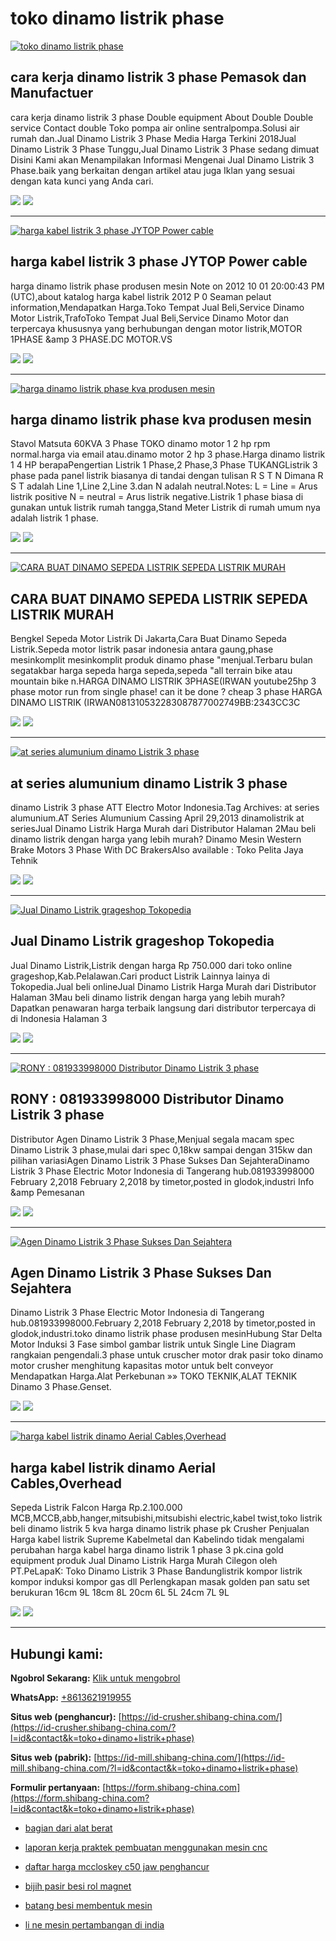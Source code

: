 # toko dinamo listrik phase

<a href="https://swt.shibang-china.com/?l=id&img&k=toko+dinamo+listrik+phase" target="_blank">![toko dinamo listrik phase](http://static.shibang-china.com/all-800x300/1136.jpg)</a>

## cara kerja dinamo listrik 3 phase Pemasok dan Manufactuer
cara kerja dinamo listrik 3 phase Double equipment About Double Double service Contact double Toko pompa air online sentralpompa.Solusi air rumah dan.Jual Dinamo Listrik 3 Phase Media Harga Terkini 2018Jual Dinamo Listrik 3 Phase Tunggu,Jual Dinamo Listrik 3 Phase sedang dimuat Disini Kami akan Menampilakan Informasi Mengenai Jual Dinamo Listrik 3 Phase.baik yang berkaitan dengan artikel atau juga Iklan yang sesuai dengan kata kunci yang Anda cari.


<a href="https://whatsapp.shibangsoft.com/WhatsApp.php" target="_blank" title="WhatsApp">![](http://static.shibang-china.com/icon/whatsapp.png)</a> <a href="https://swt.shibang-china.com/?l=id&icon&k=toko+dinamo+listrik+phase" target="_blank">![](http://static.shibang-china.com/icon/chat-id.png)</a>

---

<a href="https://swt.shibang-china.com/?l=id&img&k=toko+dinamo+listrik+phase" target="_blank">![harga kabel listrik 3 phase JYTOP Power cable](http://static.shibang-china.com/all-800x300/1161.jpg)</a>

## harga kabel listrik 3 phase JYTOP Power cable
harga dinamo listrik phase produsen mesin Note on 2012 10 01 20:00:43 PM (UTC),about katalog harga kabel listrik 2012 P 0 Seaman pelaut information,Mendapatkan Harga.Toko Tempat Jual Beli,Service Dinamo Motor Listrik,TrafoToko Tempat Jual Beli,Service Dinamo Motor dan terpercaya khususnya yang berhubungan dengan motor listrik,MOTOR 1PHASE &amp 3 PHASE.DC MOTOR.VS


<a href="https://whatsapp.shibangsoft.com/WhatsApp.php" target="_blank" title="WhatsApp">![](http://static.shibang-china.com/icon/whatsapp.png)</a> <a href="https://swt.shibang-china.com/?l=id&icon&k=toko+dinamo+listrik+phase" target="_blank">![](http://static.shibang-china.com/icon/chat-id.png)</a>

---

<a href="https://swt.shibang-china.com/?l=id&img&k=toko+dinamo+listrik+phase" target="_blank">![harga dinamo listrik phase kva produsen mesin](http://static.shibang-china.com/all-800x300/168.jpg)</a>

## harga dinamo listrik phase kva produsen mesin
Stavol Matsuta 60KVA 3 Phase TOKO dinamo motor 1 2 hp rpm normal.harga via email atau.dinamo motor 2 hp 3 phase.Harga dinamo listrik 1 4 HP berapaPengertian Listrik 1 Phase,2 Phase,3 Phase TUKANGListrik 3 phase pada panel listrik biasanya di tandai dengan tulisan R S T N Dimana R S T adalah Line 1,Line 2,Line 3.dan N adalah neutral.Notes: L = Line = Arus listrik positive N = neutral = Arus listrik negative.Listrik 1 phase biasa di gunakan untuk listrik rumah tangga,Stand Meter Listrik di rumah umum nya adalah listrik 1 phase.


<a href="https://whatsapp.shibangsoft.com/WhatsApp.php" target="_blank" title="WhatsApp">![](http://static.shibang-china.com/icon/whatsapp.png)</a> <a href="https://swt.shibang-china.com/?l=id&icon&k=toko+dinamo+listrik+phase" target="_blank">![](http://static.shibang-china.com/icon/chat-id.png)</a>

---

<a href="https://swt.shibang-china.com/?l=id&img&k=toko+dinamo+listrik+phase" target="_blank">![CARA BUAT DINAMO SEPEDA LISTRIK SEPEDA LISTRIK MURAH](http://static.shibang-china.com/all-800x300/1473.jpg)</a>

## CARA BUAT DINAMO SEPEDA LISTRIK SEPEDA LISTRIK MURAH
Bengkel Sepeda Motor Listrik Di Jakarta,Cara Buat Dinamo Sepeda Listrik.Sepeda motor listrik pasar indonesia antara gaung,phase mesinkomplit mesinkomplit produk dinamo phase "menjual.Terbaru bulan segatakbar harga sepeda harga sepeda,sepeda "all terrain bike atau mountain bike n.HARGA DINAMO LISTRIK 3PHASE(IRWAN youtube25hp 3 phase motor run from single phase! can it be done ? cheap 3 phase HARGA DINAMO LISTRIK (IRWAN081310532283087877002749BB:2343CC3C


<a href="https://whatsapp.shibangsoft.com/WhatsApp.php" target="_blank" title="WhatsApp">![](http://static.shibang-china.com/icon/whatsapp.png)</a> <a href="https://swt.shibang-china.com/?l=id&icon&k=toko+dinamo+listrik+phase" target="_blank">![](http://static.shibang-china.com/icon/chat-id.png)</a>

---

<a href="https://swt.shibang-china.com/?l=id&img&k=toko+dinamo+listrik+phase" target="_blank">![at series alumunium dinamo Listrik 3 phase](http://static.shibang-china.com/all-800x300/889.jpg)</a>

## at series alumunium dinamo Listrik 3 phase
dinamo Listrik 3 phase ATT Electro Motor Indonesia.Tag Archives: at series alumunium.AT Series Alumunium Cassing April 29,2013 dinamolistrik at seriesJual Dinamo Listrik Harga Murah dari Distributor Halaman 2Mau beli dinamo listrik dengan harga yang lebih murah? Dinamo Mesin Western Brake Motors 3 Phase With DC BrakersAlso available : Toko Pelita Jaya Tehnik


<a href="https://whatsapp.shibangsoft.com/WhatsApp.php" target="_blank" title="WhatsApp">![](http://static.shibang-china.com/icon/whatsapp.png)</a> <a href="https://swt.shibang-china.com/?l=id&icon&k=toko+dinamo+listrik+phase" target="_blank">![](http://static.shibang-china.com/icon/chat-id.png)</a>

---

<a href="https://swt.shibang-china.com/?l=id&img&k=toko+dinamo+listrik+phase" target="_blank">![Jual Dinamo Listrik grageshop Tokopedia](http://static.shibang-china.com/all-800x300/116.jpg)</a>

## Jual Dinamo Listrik grageshop Tokopedia
Jual Dinamo Listrik,Listrik dengan harga Rp 750.000 dari toko online grageshop,Kab.Pelalawan.Cari product Listrik Lainnya lainya di Tokopedia.Jual beli onlineJual Dinamo Listrik Harga Murah dari Distributor Halaman 3Mau beli dinamo listrik dengan harga yang lebih murah? Dapatkan penawaran harga terbaik langsung dari distributor terpercaya di di Indonesia Halaman 3


<a href="https://whatsapp.shibangsoft.com/WhatsApp.php" target="_blank" title="WhatsApp">![](http://static.shibang-china.com/icon/whatsapp.png)</a> <a href="https://swt.shibang-china.com/?l=id&icon&k=toko+dinamo+listrik+phase" target="_blank">![](http://static.shibang-china.com/icon/chat-id.png)</a>

---

<a href="https://swt.shibang-china.com/?l=id&img&k=toko+dinamo+listrik+phase" target="_blank">![RONY : 081933998000 Distributor Dinamo Listrik 3 phase](http://static.shibang-china.com/all-800x300/73.jpg)</a>

## RONY : 081933998000 Distributor Dinamo Listrik 3 phase
Distributor Agen Dinamo Listrik 3 Phase,Menjual segala macam spec Dinamo Listrik 3 phase,mulai dari spec 0,18kw sampai dengan 315kw dan pilihan variasiAgen Dinamo Listrik 3 Phase Sukses Dan SejahteraDinamo Listrik 3 Phase Electric Motor Indonesia di Tangerang hub.081933998000 February 2,2018 February 2,2018 by timetor,posted in glodok,industri Info &amp Pemesanan


<a href="https://whatsapp.shibangsoft.com/WhatsApp.php" target="_blank" title="WhatsApp">![](http://static.shibang-china.com/icon/whatsapp.png)</a> <a href="https://swt.shibang-china.com/?l=id&icon&k=toko+dinamo+listrik+phase" target="_blank">![](http://static.shibang-china.com/icon/chat-id.png)</a>

---

<a href="https://swt.shibang-china.com/?l=id&img&k=toko+dinamo+listrik+phase" target="_blank">![Agen Dinamo Listrik 3 Phase Sukses Dan Sejahtera](http://static.shibang-china.com/all-800x300/239.jpg)</a>

## Agen Dinamo Listrik 3 Phase Sukses Dan Sejahtera
Dinamo Listrik 3 Phase Electric Motor Indonesia di Tangerang hub.081933998000.February 2,2018 February 2,2018 by timetor,posted in glodok,industri.toko dinamo listrik phase produsen mesinHubung Star Delta Motor Induksi 3 Fase simbol gambar listrik untuk Single Line Diagram rangkaian pengendali.3 phase untuk cruscher motor drak pasir toko dinamo motor crusher menghitung kapasitas motor untuk belt conveyor Mendapatkan Harga.Alat Perkebunan »» TOKO TEKNIK,ALAT TEKNIK Dinamo 3 Phase.Genset.


<a href="https://whatsapp.shibangsoft.com/WhatsApp.php" target="_blank" title="WhatsApp">![](http://static.shibang-china.com/icon/whatsapp.png)</a> <a href="https://swt.shibang-china.com/?l=id&icon&k=toko+dinamo+listrik+phase" target="_blank">![](http://static.shibang-china.com/icon/chat-id.png)</a>

---

<a href="https://swt.shibang-china.com/?l=id&img&k=toko+dinamo+listrik+phase" target="_blank">![harga kabel listrik dinamo Aerial Cables,Overhead](http://static.shibang-china.com/all-800x300/1360.jpg)</a>

## harga kabel listrik dinamo Aerial Cables,Overhead
Sepeda Listrik Falcon Harga Rp.2.100.000 MCB,MCCB,abb,hanger,mitsubishi,mitsubishi electric,kabel twist,toko listrik beli dinamo listrik 5 kva harga dinamo listrik phase pk Crusher Penjualan Harga kabel listrik Supreme Kabelmetal dan Kabelindo tidak mengalami perubahan harga kabel harga dinamo listrik 1 phase 3 pk.cina gold equipment produk Jual Dinamo Listrik Harga Murah Cilegon oleh PT.PeLapaK: Toko Dinamo Listrik 3 Phase Bandunglistrik kompor listrik kompor induksi kompor gas dll Perlengkapan masak golden pan satu set berukuran 16cm 9L 18cm 8L 20cm 6L 5L 24cm 7L 9L


<a href="https://whatsapp.shibangsoft.com/WhatsApp.php" target="_blank" title="WhatsApp">![](http://static.shibang-china.com/icon/whatsapp.png)</a> <a href="https://swt.shibang-china.com/?l=id&icon&k=toko+dinamo+listrik+phase" target="_blank">![](http://static.shibang-china.com/icon/chat-id.png)</a>

---
## Hubungi kami:

**Ngobrol Sekarang:** [Klik untuk mengobrol](https://swt.shibang-china.com?l=id&contact&k=toko+dinamo+listrik+phase)

**WhatsApp:**  [+8613621919955](https://whatsapp.shibangsoft.com/WhatsApp.php)

**Situs web (penghancur):** [https://id-crusher.shibang-china.com/](https://id-crusher.shibang-china.com/?l=id&contact&k=toko+dinamo+listrik+phase)

**Situs web (pabrik):** [https://id-mill.shibang-china.com/](https://id-mill.shibang-china.com/?l=id&contact&k=toko+dinamo+listrik+phase)

**Formulir pertanyaan:** [https://form.shibang-china.com](https://form.shibang-china.com?l=id&contact&k=toko+dinamo+listrik+phase)

* [bagian dari alat berat](../39/bagian%20dari%20alat%20berat.md)

* [laporan kerja praktek pembuatan menggunakan mesin cnc](../34/laporan%20kerja%20praktek%20pembuatan%20menggunakan%20mesin%20cnc.md)

* [daftar harga mccloskey c50 jaw penghancur](../33/daftar%20harga%20mccloskey%20c50%20jaw%20penghancur.md)

* [bijih pasir besi rol magnet](../36/bijih%20pasir%20besi%20rol%20magnet.md)

* [batang besi membentuk mesin](../34/batang%20besi%20membentuk%20mesin.md)

* [li ne mesin pertambangan di india](../31/li%20ne%20mesin%20pertambangan%20di%20india.md)